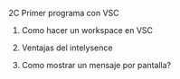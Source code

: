 2C Primer programa con VSC

1. Como hacer un workspace en VSC


2. Ventajas del intelysence


3. Como mostrar un mensaje por pantalla?


